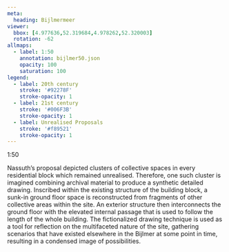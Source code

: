 ```yaml
---
meta:
  heading: Bijlmermeer
viewer:
  bbox: [4.977636,52.319684,4.978262,52.320003]
  rotation: -62
allmaps:
  - label: 1:50
    annotation: bijlmer50.json
    opacity: 100
    saturation: 100
legend:
  - label: 20th century
    stroke: '#92278F'
    stroke-opacity: 1
  - label: 21st century
    stroke: '#006F3B'
    stroke-opacity: 1
  - label: Unrealised Proposals
    stroke: '#f89521'
    stroke-opacity: 1
---
```

1:50

Nassuth’s proposal depicted clusters of collective spaces in every residential block which remained unrealised. Therefore, one such cluster is imagined combining archival material to produce a synthetic detailed drawing. Inscribed within the existing structure of the building block, a sunk-in ground floor space is reconstructed from fragments of other collective areas within the site. An exterior structure then interconnects the ground floor with the elevated internal passage that is used to follow the length of the whole building. The fictionalized drawing technique is used as a tool for reflection on the multifaceted nature of the site, gathering scenarios that have existed elsewhere in the Bijlmer at some point in time, resulting in a condensed image of possibilities.